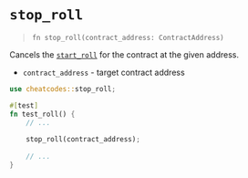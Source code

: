 # `stop_roll`

> `fn stop_roll(contract_address: ContractAddress)`

Cancels the [`start_roll`](./start_roll.md) for the contract at the given address.

- `contract_address` - target contract address

```rust
use cheatcodes::stop_roll;

#[test]
fn test_roll() {
    // ...
    
    stop_roll(contract_address);
    
    // ...
}
```
